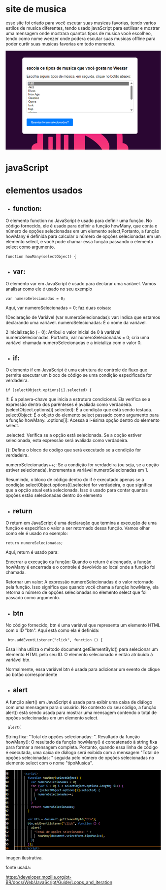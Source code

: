 # site de musica
esse site foi criado para você escutar suas musicas favorias, tendo varios estilos de musica diferentes, tendo usado javaScript para 
estilisar e mostrar uma mensagem onde mostrara quantos tipos de musica você escolheo, tendo como nome weezer onde podera escutar suas musicas offline para poder curtir suas musicas favorias em todo momento.


![](weezer.png)

# javaScript
 
 # elementos usados 
 
 * ## function:
 O elemento function no JavaScript é usado para definir uma função. No código fornecido, ele é usado para definir a função howMany, que conta o número de opções selecionadas em um elemento select,Portanto, a função howMany é definida para calcular o número de opções selecionadas em um elemento select, e você pode chamar essa função passando o elemento select como argumento. 
 ```
 function howMany(selectObject) {
 ```

 * ## var:
 O elemento var em JavaScript é usado para declarar uma variável. Vamos analisar como ele é usado no seu exemplo

 ```
var numeroSelecionadas = 0;
 ```

Aqui, var numeroSelecionadas = 0; faz duas coisas:

 1Declaração de Variável (var numeroSelecionadas):
var: Indica que estamos declarando uma variável.
numeroSelecionadas: É o nome da variável.

2 Inicialização (= 0):
Atribui o valor inicial de 0 à variável numeroSelecionadas.
Portanto, var numeroSelecionadas = 0; cria uma variável chamada numeroSelecionadas e a inicializa com o valor 0.

* ## if:
O elemento if em JavaScript é uma estrutura de controle de fluxo que permite executar um bloco de código se uma condição especificada for verdadeira.

 ```
 if (selectObject.options[i].selected) {
 ```
if: É a palavra-chave que inicia a estrutura condicional. Ela verifica se a expressão dentro dos parênteses é avaliada como verdadeira.
(selectObject.options[i].selected): É a condição que está sendo testada.
selectObject: É o objeto do elemento select passado como argumento para a função howMany.
.options[i]: Acessa a i-ésima opção dentro do elemento select.

.selected: Verifica se a opção está selecionada. Se a opção estiver selecionada, esta expressão será avaliada como verdadeira.

{}: Define o bloco de código que será executado se a condição for verdadeira.

numeroSelecionadas++;: Se a condição for verdadeira (ou seja, se a opção estiver selecionada), incrementa a variável numeroSelecionadas em 1.

Resumindo, o bloco de código dentro do if é executado apenas se a condição selectObject.options[i].selected for verdadeira, o que significa que a opção atual está selecionada. Isso é usado para contar quantas opções estão selecionadas dentro do elemento 


* ## return
O return em JavaScript é uma declaração que termina a execução de uma função e especifica o valor a ser retornado dessa função. Vamos olhar como ele é usado no exemplo:

 ``` 
 return numeroSelecionadas;
  ```
  Aqui, return é usado para:

Encerrar a execução da função: Quando o return é alcançado, a função howMany é encerrada e o controle é devolvido ao local onde a função foi chamada.

Retornar um valor: A expressão numeroSelecionadas é o valor retornado pela função. Isso significa que quando você chama a função howMany, ela retorna o número de opções selecionadas no elemento select que foi passado como argumento.

* ## btn 
No código fornecido, btn é uma variável que representa um elemento HTML com o ID "btn". Aqui está como ela é definida:

 ```
  btn.addEventListener("click", function () {
  ```
  Essa linha utiliza o método document.getElementById() para selecionar um elemento HTML pelo seu ID. O elemento selecionado é então atribuído à variável btn.

Normalmente, essa variável btn é usada para adicionar um evento de clique ao botão correspondente

* ## alert 
A função alert() em JavaScript é usada para exibir uma caixa de diálogo com uma mensagem para o usuário. No contexto do seu código, a função alert() está sendo usada para mostrar uma mensagem contendo o total de opções selecionadas em um elemento select.

 ```
  alert(
  ```
String fixa: "Total de opções selecionadas: ".
Resultado da função howMany(): O resultado da função howMany() é concatenado à string fixa para formar a mensagem completa.
Portanto, quando essa linha de código é executada, uma caixa de diálogo será exibida com a mensagem "Total de opções selecionadas: " seguida pelo número de opções selecionadas no elemento select com o nome "tipoMusica".

![](jstp.png)


imagen ilustrativa.


fonte usada:

https://developer.mozilla.org/pt-BR/docs/Web/JavaScript/Guide/Loops_and_iteration


